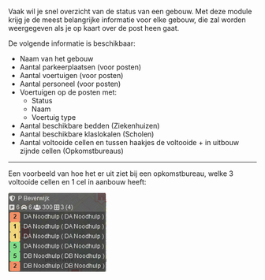 Vaak wil je snel overzicht van de status van een gebouw.
Met deze module krijg je de meest belangrijke informatie voor elke gebouw,
 die zal worden weergegeven als je op kaart over de post heen gaat.

De volgende informatie is beschikbaar:

* Naam van het gebouw
* Aantal parkeerplaatsen (voor posten)
* Aantal voertuigen (voor posten)
* Aantal personeel (voor posten)
* Voertuigen op de posten met:
    * Status
    * Naam
    * Voertuig type
* Aantal beschikbare bedden (Ziekenhuizen)
* Aantal beschikbare klaslokalen (Scholen)
* Aantal voltooide cellen en tussen haakjes de voltooide + in uitbouw zijnde cellen (Opkomstbureaus)

***

Een voorbeeld van hoe het er uit ziet bij een opkomstbureau, welke 3 voltooide cellen en 1 cel in aanbouw heeft:

![Een voorbeeldig opkomstbureau](assets/nl_NL/example.png)
